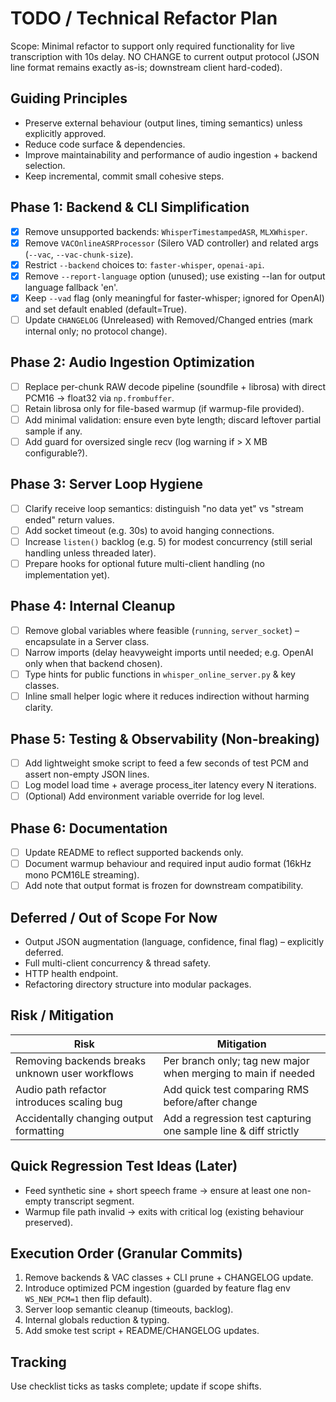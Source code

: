 # TODO / Technical Refactor Plan

Scope: Minimal refactor to support only required functionality for live transcription with 10s delay. NO CHANGE to current output protocol (JSON line format remains exactly as-is; downstream client hard-coded).

## Guiding Principles
- Preserve external behaviour (output lines, timing semantics) unless explicitly approved.
- Reduce code surface & dependencies.
- Improve maintainability and performance of audio ingestion + backend selection.
- Keep incremental, commit small cohesive steps.

## Phase 1: Backend & CLI Simplification
- [x] Remove unsupported backends: `WhisperTimestampedASR`, `MLXWhisper`.
- [x] Remove `VACOnlineASRProcessor` (Silero VAD controller) and related args (`--vac`, `--vac-chunk-size`).
- [x] Restrict `--backend` choices to: `faster-whisper`, `openai-api`.
- [x] Remove `--report-language` option (unused); use existing --lan for output language fallback 'en'.
- [x] Keep `--vad` flag (only meaningful for faster-whisper; ignored for OpenAI) and set default enabled (default=True).
- [ ] Update `CHANGELOG` (Unreleased) with Removed/Changed entries (mark internal only; no protocol change).

## Phase 2: Audio Ingestion Optimization
- [ ] Replace per-chunk RAW decode pipeline (soundfile + librosa) with direct PCM16 → float32 via `np.frombuffer`.
- [ ] Retain librosa only for file-based warmup (if warmup-file provided).
- [ ] Add minimal validation: ensure even byte length; discard leftover partial sample if any.
- [ ] Add guard for oversized single recv (log warning if > X MB configurable?).

## Phase 3: Server Loop Hygiene
- [ ] Clarify receive loop semantics: distinguish "no data yet" vs "stream ended" return values.
- [ ] Add socket timeout (e.g. 30s) to avoid hanging connections.
- [ ] Increase `listen()` backlog (e.g. 5) for modest concurrency (still serial handling unless threaded later).
- [ ] Prepare hooks for optional future multi-client handling (no implementation yet).

## Phase 4: Internal Cleanup
- [ ] Remove global variables where feasible (`running`, `server_socket`) – encapsulate in a Server class.
- [ ] Narrow imports (delay heavyweight imports until needed; e.g. OpenAI only when that backend chosen).
- [ ] Type hints for public functions in `whisper_online_server.py` & key classes.
- [ ] Inline small helper logic where it reduces indirection without harming clarity.

## Phase 5: Testing & Observability (Non-breaking)
- [ ] Add lightweight smoke script to feed a few seconds of test PCM and assert non-empty JSON lines.
- [ ] Log model load time + average process_iter latency every N iterations.
- [ ] (Optional) Add environment variable override for log level.

## Phase 6: Documentation
- [ ] Update README to reflect supported backends only.
- [ ] Document warmup behaviour and required input audio format (16kHz mono PCM16LE streaming).
- [ ] Add note that output format is frozen for downstream compatibility.

## Deferred / Out of Scope For Now
- Output JSON augmentation (language, confidence, final flag) – explicitly deferred.
- Full multi-client concurrency & thread safety.
- HTTP health endpoint.
- Refactoring directory structure into modular packages.

## Risk / Mitigation
| Risk | Mitigation |
|------|------------|
| Removing backends breaks unknown user workflows | Per branch only; tag new major when merging to main if needed |
| Audio path refactor introduces scaling bug | Add quick test comparing RMS before/after change |
| Accidentally changing output formatting | Add a regression test capturing one sample line & diff strictly |

## Quick Regression Test Ideas (Later)
- Feed synthetic sine + short speech frame → ensure at least one non-empty transcript segment.
- Warmup file path invalid → exits with critical log (existing behaviour preserved).

## Execution Order (Granular Commits)
1. Remove backends & VAC classes + CLI prune + CHANGELOG update.
2. Introduce optimized PCM ingestion (guarded by feature flag env `WS_NEW_PCM=1` then flip default).
3. Server loop semantic cleanup (timeouts, backlog).
4. Internal globals reduction & typing.
5. Add smoke test script + README/CHANGELOG updates.

## Tracking
Use checklist ticks as tasks complete; update if scope shifts.

